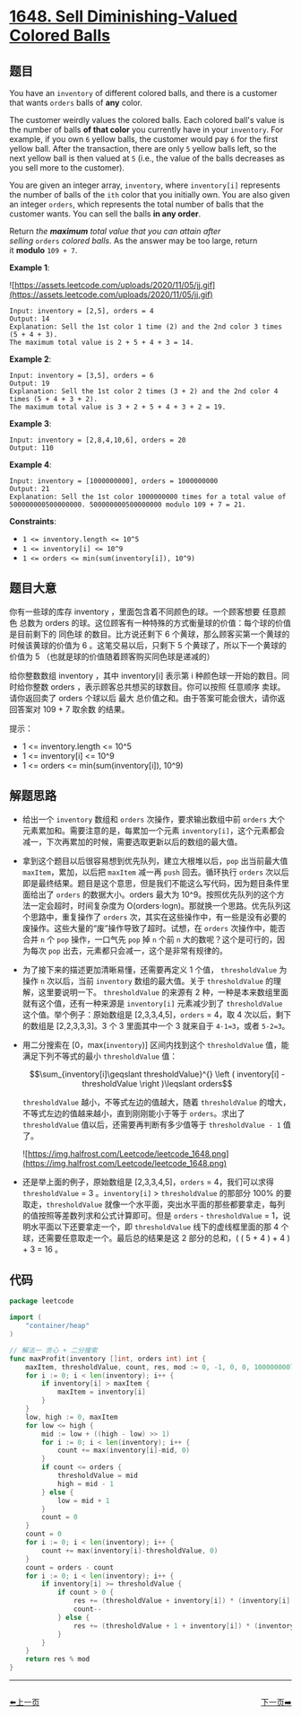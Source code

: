# [1648. Sell Diminishing-Valued Colored Balls](https://leetcode.com/problems/sell-diminishing-valued-colored-balls/)


## 题目

You have an `inventory` of different colored balls, and there is a customer that wants `orders` balls of **any** color.

The customer weirdly values the colored balls. Each colored ball's value is the number of balls **of that color** you currently have in your `inventory`. For example, if you own `6` yellow balls, the customer would pay `6` for the first yellow ball. After the transaction, there are only `5` yellow balls left, so the next yellow ball is then valued at `5` (i.e., the value of the balls decreases as you sell more to the customer).

You are given an integer array, `inventory`, where `inventory[i]` represents the number of balls of the `ith` color that you initially own. You are also given an integer `orders`, which represents the total number of balls that the customer wants. You can sell the balls **in any order**.

Return *the **maximum** total value that you can attain after selling* `orders` *colored balls*. As the answer may be too large, return it **modulo** `109 + 7`.

**Example 1**:

![https://assets.leetcode.com/uploads/2020/11/05/jj.gif](https://assets.leetcode.com/uploads/2020/11/05/jj.gif)

```
Input: inventory = [2,5], orders = 4
Output: 14
Explanation: Sell the 1st color 1 time (2) and the 2nd color 3 times (5 + 4 + 3).
The maximum total value is 2 + 5 + 4 + 3 = 14.

```

**Example 2**:

```
Input: inventory = [3,5], orders = 6
Output: 19
Explanation: Sell the 1st color 2 times (3 + 2) and the 2nd color 4 times (5 + 4 + 3 + 2).
The maximum total value is 3 + 2 + 5 + 4 + 3 + 2 = 19.
```

**Example 3**:

```
Input: inventory = [2,8,4,10,6], orders = 20
Output: 110
```

**Example 4**:

```
Input: inventory = [1000000000], orders = 1000000000
Output: 21
Explanation: Sell the 1st color 1000000000 times for a total value of 500000000500000000. 500000000500000000 modulo 109 + 7 = 21.
```

**Constraints**:

- `1 <= inventory.length <= 10^5`
- `1 <= inventory[i] <= 10^9`
- `1 <= orders <= min(sum(inventory[i]), 10^9)`

## 题目大意

你有一些球的库存 inventory ，里面包含着不同颜色的球。一个顾客想要 任意颜色 总数为 orders 的球。这位顾客有一种特殊的方式衡量球的价值：每个球的价值是目前剩下的 同色球 的数目。比方说还剩下 6 个黄球，那么顾客买第一个黄球的时候该黄球的价值为 6 。这笔交易以后，只剩下 5 个黄球了，所以下一个黄球的价值为 5 （也就是球的价值随着顾客购买同色球是递减的）

给你整数数组 inventory ，其中 inventory[i] 表示第 i 种颜色球一开始的数目。同时给你整数 orders ，表示顾客总共想买的球数目。你可以按照 任意顺序 卖球。请你返回卖了 orders 个球以后 最大 总价值之和。由于答案可能会很大，请你返回答案对 109 + 7 取余数 的结果。

提示：

- 1 <= inventory.length <= 10^5
- 1 <= inventory[i] <= 10^9
- 1 <= orders <= min(sum(inventory[i]), 10^9)

## 解题思路

- 给出一个 `inventory` 数组和 `orders` 次操作，要求输出数组中前 `orders` 大个元素累加和。需要注意的是，每累加一个元素 `inventory[i]`，这个元素都会减一，下次再累加的时候，需要选取更新以后的数组的最大值。
- 拿到这个题目以后很容易想到优先队列，建立大根堆以后，`pop` 出当前最大值 `maxItem`，累加，以后把 `maxItem` 减一再 `push` 回去。循环执行 `orders` 次以后即是最终结果。题目是这个意思，但是我们不能这么写代码，因为题目条件里面给出了 `orders` 的数据大小。orders 最大为 10^9。按照优先队列的这个方法一定会超时，时间复杂度为 O(orders⋅logn)。那就换一个思路。优先队列这个思路中，重复操作了 `orders` 次，其实在这些操作中，有一些是没有必要的废操作。这些大量的“废”操作导致了超时。试想，在 `orders` 次操作中，能否合并 `n` 个 `pop` 操作，一口气先 `pop` 掉 `n` 个前 `n` 大的数呢？这个是可行的，因为每次 `pop` 出去，元素都只会减一，这个是非常有规律的。
- 为了接下来的描述更加清晰易懂，还需要再定义 1 个值， `thresholdValue` 为操作 `n` 次以后，当前  `inventory` 数组的最大值。关于 `thresholdValue` 的理解，这里要说明一下。 `thresholdValue` 的来源有 2 种，一种是本来数组里面就有这个值，还有一种来源是 `inventory[i]` 元素减少到了 `thresholdValue` 这个值。举个例子：原始数组是 [2,3,3,4,5]，`orders` = 4，取 4 次以后，剩下的数组是 [2,2,3,3,3]。3 个 3 里面其中一个 3 就来自于 `4-1=3`，或者 `5-2=3`。
- 用二分搜索在 [0，max(`inventory`)] 区间内找到这个 `thresholdValue` 值，能满足下列不等式的最小 `thresholdValue` 值：

    $$\sum_{inventory[i]\geqslant thresholdValue}^{} \left ( inventory[i] - thresholdValue \right )\leqslant orders$$

    `thresholdValue` 越小，不等式左边的值越大，随着 `thresholdValue` 的增大，不等式左边的值越来越小，直到刚刚能小于等于 `orders`。求出了 `thresholdValue` 值以后，还需要再判断有多少值等于 `thresholdValue - 1` 值了。

    ![https://img.halfrost.com/Leetcode/leetcode_1648.png](https://img.halfrost.com/Leetcode/leetcode_1648.png)

- 还是举上面的例子，原始数组是 [2,3,3,4,5]，`orders` = 4，我们可以求得 `thresholdValue` = 3 。`inventory[i]` > `thresholdValue` 的那部分 100% 的要取走，`thresholdValue` 就像一个水平面，突出水平面的那些都要拿走，每列的值按照等差数列求和公式计算即可。但是 `orders` - `thresholdValue` = 1，说明水平面以下还要拿走一个，即 `thresholdValue` 线下的虚线框里面的那 4 个球，还需要任意取走一个。最后总的结果是这 2 部分的总和，( ( 5 + 4 ) + 4 ) + 3 = 16 。

## 代码

```go
package leetcode

import (
	"container/heap"
)

// 解法一 贪心 + 二分搜索
func maxProfit(inventory []int, orders int) int {
	maxItem, thresholdValue, count, res, mod := 0, -1, 0, 0, 1000000007
	for i := 0; i < len(inventory); i++ {
		if inventory[i] > maxItem {
			maxItem = inventory[i]
		}
	}
	low, high := 0, maxItem
	for low <= high {
		mid := low + ((high - low) >> 1)
		for i := 0; i < len(inventory); i++ {
			count += max(inventory[i]-mid, 0)
		}
		if count <= orders {
			thresholdValue = mid
			high = mid - 1
		} else {
			low = mid + 1
		}
		count = 0
	}
	count = 0
	for i := 0; i < len(inventory); i++ {
		count += max(inventory[i]-thresholdValue, 0)
	}
	count = orders - count
	for i := 0; i < len(inventory); i++ {
		if inventory[i] >= thresholdValue {
			if count > 0 {
				res += (thresholdValue + inventory[i]) * (inventory[i] - thresholdValue + 1) / 2
				count--
			} else {
				res += (thresholdValue + 1 + inventory[i]) * (inventory[i] - thresholdValue) / 2
			}
		}
	}
	return res % mod
}
```


----------------------------------------------
<div style="display: flex;justify-content: space-between;align-items: center;">
<p><a href="https://books.halfrost.com/leetcode/ChapterFour/1647.Minimum-Deletions-to-Make-Character-Frequencies-Unique/">⬅️上一页</a></p>
<p><a href="https://books.halfrost.com/leetcode/ChapterFour/1649.Create-Sorted-Array-through-Instructions/">下一页➡️</a></p>
</div>
